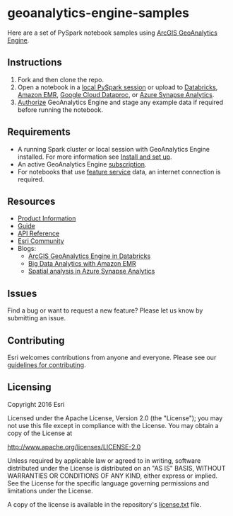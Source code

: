 # geoanalytics-engine-samples

Here are a set of PySpark notebook samples using [ArcGIS GeoAnalytics Engine](https://developers.arcgis.com/geoanalytics/).


## Instructions

1. Fork and then clone the repo. 
2. Open a notebook in a [local PySpark session](https://developers.arcgis.com/geoanalytics/install/local_mode/) or 
   upload to [Databricks](https://developers.arcgis.com/geoanalytics/install/databricks/), 
   [Amazon EMR](https://developers.arcgis.com/geoanalytics/install/aws_emr/), 
   [Google Cloud Dataproc](https://developers.arcgis.com/geoanalytics/install/google_dp/), or 
   [Azure Synapse Analytics](https://developers.arcgis.com/geoanalytics/install/azure_syn/).
3. [Authorize](https://developers.arcgis.com/geoanalytics/install/authorization/) GeoAnalytics Engine and stage any 
   example data if required before running the notebook.

## Requirements

* A running Spark cluster or local session with GeoAnalytics Engine installed. For more information see 
  [Install and set up](https://developers.arcgis.com/geoanalytics/install/).
* An active GeoAnalytics Engine [subscription](https://developers.arcgis.com/geoanalytics/reference/licensing/).
* For notebooks that use [feature service](https://developers.arcgis.com/geoanalytics/data/data-sources/feature-service/) 
  data, an internet connection is required. 

## Resources
* [Product Information](https://www.esri.com/en-us/arcgis/products/arcgis-geoanalytics-engine/overview)
* [Guide](https://developers.arcgis.com/geoanalytics/)
* [API Reference](https://developers.arcgis.com/geoanalytics/api-reference/index.html)
* [Esri Community](https://community.esri.com/t5/geoanalytics-engine/ct-p/geoanalytics-engine)
* Blogs:
     * [ArcGIS GeoAnalytics Engine in Databricks](https://www.databricks.com/blog/2022/12/07/arcgis-geoanalytics-engine-databricks.html)
     * [Big Data Analytics with Amazon EMR](https://aws.amazon.com/blogs/apn/big-data-analytics-with-amazon-emr-and-esri-arcgis-geoanalytics-engine/)
     * [Spatial analysis in Azure Synapse Analytics](https://techcommunity.microsoft.com/t5/azure-synapse-analytics-blog/spatial-analysis-in-azure-synapse-analytics-with-arcgis/ba-p/3728969)

## Issues

Find a bug or want to request a new feature? Please let us know by submitting an issue.

## Contributing

Esri welcomes contributions from anyone and everyone. Please see our [guidelines for contributing](https://github.com/esri/contributing).

## Licensing
Copyright 2016 Esri

Licensed under the Apache License, Version 2.0 (the "License");
you may not use this file except in compliance with the License.
You may obtain a copy of the License at

   http://www.apache.org/licenses/LICENSE-2.0

Unless required by applicable law or agreed to in writing, software
distributed under the License is distributed on an "AS IS" BASIS,
WITHOUT WARRANTIES OR CONDITIONS OF ANY KIND, either express or implied.
See the License for the specific language governing permissions and
limitations under the License.

A copy of the license is available in the repository's [license.txt]( https://raw.github.com/Esri/quickstart-map-js/master/license.txt) file.
